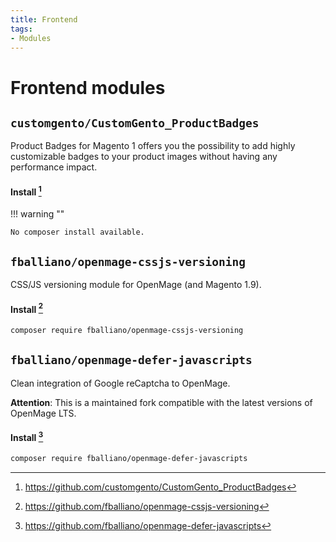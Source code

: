 ```yaml
---
title: Frontend
tags:
- Modules
---
```


# Frontend modules

## `customgento/CustomGento_ProductBadges`
Product Badges for Magento 1 offers you the possibility to add highly customizable badges to your product images without having any performance impact.

#### Install [^1]
!!! warning ""

    No composer install available.

## `fballiano/openmage-cssjs-versioning`
CSS/JS versioning module for OpenMage (and Magento 1.9).

#### Install [^2]
```bash
composer require fballiano/openmage-cssjs-versioning
```

## `fballiano/openmage-defer-javascripts`
Clean integration of Google reCaptcha to OpenMage.

__Attention__:
This is a maintained fork compatible with the latest versions of OpenMage LTS.

#### Install [^3]
```bash
composer require fballiano/openmage-defer-javascripts
```

[^1]: https://github.com/customgento/CustomGento_ProductBadges
[^2]: https://github.com/fballiano/openmage-cssjs-versioning
[^3]: https://github.com/fballiano/openmage-defer-javascripts
